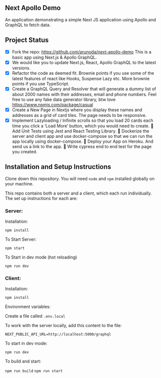 ## Next Apollo Demo

An application demonstrating a simple Next JS application using Apollo and GraphQL to fetch data.

## Project Status
- [x] Fork the repo: https://github.com/arunoda/next-apollo-demo This is a basic app using Next.js &amp; Apollo GraphQL.
- [x] We would like you to update Next.js, React, Apollo GraphQL to the latest versions.
- [x] Refactor the code as deemed fit. Brownie points if you use some of the latest
features of react like Hooks, Suspense Lazy etc. More brownie points if you use
TypeScript.
- [x] Create a GraphQL Query and Resolver that will generate a dummy list of about 2000
names with their addresses, email and phone numbers. Feel free to use any fake
data generator library, btw love https://www.npmjs.com/package/casual
- [x] Create a New Page in Nextjs where you display these names and addresses as a grid
of card tiles. The page needs to be responsive.
- [x] Implement Lazyloading / Infinite scrolls so that you load 20 cards each time you
click a ‘Load More’ button, which you would need to create.
 Add Unit Tests using Jest and React Testing Library.
 Dockerize the server and client app and use docker-compose so that we can run the
app locally using docker-compose.
 Deploy your App on Heroku. And send us a link to the app.
 Write cypress end to end test for the page you created.

## Installation and Setup Instructions

Clone down this repository. You will need `node` and `npm` installed globally on your machine. 

This repo contains both a server and a client, which each run individually. The set up instructions for each are:

### Server:  

Installation:

`npm install`  

To Start Server:

`npm start`  

To Start in dev mode (hot reloading)

`npm run dev`

### Client:  

Installation:

`npm install`  

Environment variables:

Create a file called `.env.local`

To work with the server locally, add this content to the file:

```
NEXT_PUBLIC_API_URL=http://localhost:5000/graphql
```

To start in dev mode: 

`npm run dev`

To build and start:

`npm run build`
`npm run start`
